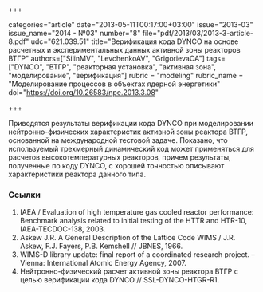 +++

categories="article"
date="2013-05-11T00:17:00+03:00"
issue="2013-03"
issue_name="2014 - №03"
number="8"
file="pdf/2013/03/2013-3-article-8.pdf"
udc="621.039.51"
title="Верификация кода DYNCO на основе расчетных и экспериментальных данных активной зоны реакторов ВТГР"
authors=["SilinMV", "LevchenkoAV", "GrigorievaOA"]
tags=["DYNCO", "ВТГР", "реакторная установка", "активная зона", "моделирование", "верификация"]
rubric = "modeling"
rubric_name = "Моделирование процессов в объектах ядерной энергетики"
doi="https://doi.org/10.26583/npe.2013.3.08"

+++

Приводятся результаты верификации кода DYNCO при моделировании нейтронно-физических характеристик активной зоны реактора ВТГР, основанной на международной тестовой задаче. Показано, что используемый трехмерный динамический код может применяться для расчетов высокотемпературных реакторов, причем результаты, полученные по коду DYNCO, с хорошей точностью описывают характеристики реактора данного типа.

### Ссылки

1. IAEA / Evaluation of high temperature gas cooled reactor performance: Benchmark analysis related to initial testing of the HTTR and HTR-10, IAEA-TECDOC-138, 2003.
2. Askew J.R. A General Description of the Lattice Code WIMS / J.R. Askew, F.J. Fayers, P.B. Kemshell // JBNES, 1966.
3. WIMS-D library update: final report of a coordinated research project. – Vienna: International Atomic Energy Agency, 2007.
4. Нейтронно-физический расчет активной зоны реактора ВТГР с целью верификации кода DYNCO // SSL-DYNCO-HTGR-R1.